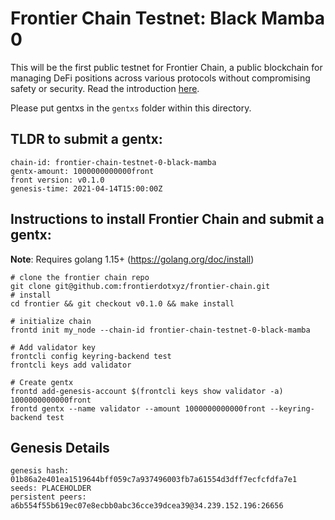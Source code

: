 # Frontier Chain Testnet: Black Mamba 0

This will be the first public testnet for Frontier Chain, a public blockchain for managing DeFi positions across various protocols without compromising safety or security. Read the introduction [here](https://blog.frontierwallet.com/frontier-chain-testnet-is-now-live/).

Please put gentxs in the `gentxs` folder within this directory.


## TLDR to submit a gentx:

```
chain-id: frontier-chain-testnet-0-black-mamba
gentx-amount: 1000000000000front
front version: v0.1.0
genesis-time: 2021-04-14T15:00:00Z
```

## Instructions to install Frontier Chain and submit a gentx:

__Note__: Requires golang 1.15+ (https://golang.org/doc/install)

```
# clone the frontier chain repo
git clone git@github.com:frontierdotxyz/frontier-chain.git
# install
cd frontier && git checkout v0.1.0 && make install

# initialize chain
frontd init my_node --chain-id frontier-chain-testnet-0-black-mamba

# Add validator key
frontcli config keyring-backend test
frontcli keys add validator

# Create gentx
frontd add-genesis-account $(frontcli keys show validator -a) 1000000000000front
frontd gentx --name validator --amount 1000000000000front --keyring-backend test
```

## Genesis Details

```
genesis hash: 01b86a2e401ea1519644bff059c7a937496003fb7a61554d3dff7ecfcfdfa7e1
seeds: PLACEHOLDER
persistent peers: a6b554f55b619ec07e8ecbb0abc36cce39dcea39@34.239.152.196:26656
```
